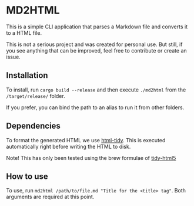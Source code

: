 # MD2HTML 
This is a simple CLI application that parses a Markdown file and converts it to a HTML file.

This is not a serious project and was created for personal use. But still, if you see 
anything that can be improved, feel free to contribute or create an issue.

## Installation
To install, run `cargo build --release` and then execute `./md2html` from the `/target/release/` folder.

If you prefer, you can bind the path to an alias to run it from other folders.

## Dependencies
To format the generated HTML we use [html-tidy](https://www.html-tidy.org/). This is executed 
automatically right before writing the HTML to disk.

Note! This has only been tested using the brew formulae of [tidy-html5](https://formulae.brew.sh/formula/tidy-html5)

## How to use
To use, run `md2html /path/to/file.md "Title for the <title> tag"`. Both arguments are required at this point.

